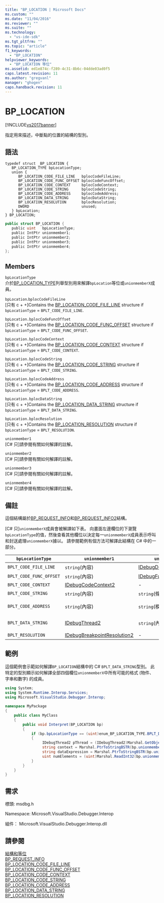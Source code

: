 ```yaml
---
title: "BP_LOCATION | Microsoft Docs"
ms.custom: ""
ms.date: "11/04/2016"
ms.reviewer: ""
ms.suite: ""
ms.technology: 
  - "vs-ide-sdk"
ms.tgt_pltfrm: ""
ms.topic: "article"
f1_keywords: 
  - "BP_LOCATION"
helpviewer_keywords: 
  - "BP_LOCATION 等位"
ms.assetid: ed1e874c-f289-4c31-8b6c-04dde03ad0f5
caps.latest.revision: 11
ms.author: "gregvanl"
manager: "ghogen"
caps.handback.revision: 11
---
```

# BP_LOCATION
[!INCLUDE[vs2017banner](../../../code-quality/includes/vs2017banner.md)]

指定用來描述，中斷點的位置的結構的型別。  
  
## 語法  
  
```cpp#  
typedef struct _BP_LOCATION {  
   BP_LOCATION_TYPE bpLocationType;  
   union {  
      BP_LOCATION_CODE_FILE_LINE   bplocCodeFileLine;  
      BP_LOCATION_CODE_FUNC_OFFSET bplocCodeFuncOffset;  
      BP_LOCATION_CODE_CONTEXT     bplocCodeContext;  
      BP_LOCATION_CODE_STRING      bplocCodeString;  
      BP_LOCATION_CODE_ADDRESS     bplocCodeAddress;  
      BP_LOCATION_DATA_STRING      bplocDataString;  
      BP_LOCATION_RESOLUTION       bplocResolution;  
      DWORD                        unused;  
   } bpLocation;  
} BP_LOCATION;  
```  
  
```c#  
public struct BP_LOCATION {  
   public uint   bpLocationType;  
   public IntPtr unionmember1;  
   public IntPtr unionmember2;  
   public IntPtr unionmember3;  
   public IntPtr unionmember4;  
};  
```  
  
## Members  
 `bpLocationType`  
 介於[BP\_LOCATION\_TYPE](../../../extensibility/debugger/reference/bp-location-type.md)列舉型別用來解譯`bpLocation`等位或`unionmemberX`成員。  
  
 `bpLocation`.`bplocCodeFileLine`  
 \[只有 c \+ \+\]Contains the [BP\_LOCATION\_CODE\_FILE\_LINE](../../../extensibility/debugger/reference/bp-location-code-file-line.md) structure if `bpLocationType` \= `BPLT_CODE_FILE_LINE`.  
  
 `bpLocation.bplocCodeFuncOffset`  
 \[只有 c \+ \+\]Contains the [BP\_LOCATION\_CODE\_FUNC\_OFFSET](../../../extensibility/debugger/reference/bp-location-code-func-offset.md) structure if `bpLocationType` \= `BPLT_CODE_FUNC_OFFSET`.  
  
 `bpLocation.bplocCodeContext`  
 \[只有 c \+ \+\]Contains the [BP\_LOCATION\_CODE\_CONTEXT](../../../extensibility/debugger/reference/bp-location-code-context.md) structure if `bpLocationType` \= `BPLT_CODE_CONTEXT`.  
  
 `bpLocation.bplocCodeString`  
 \[只有 c \+ \+\]Contains the [BP\_LOCATION\_CODE\_STRING](../../../extensibility/debugger/reference/bp-location-code-string.md) structure if `bpLocationType` \= `BPLT_CODE_STRING`.  
  
 `bpLocation.bplocCodeAddress`  
 \[只有 c \+ \+\]Contains the [BP\_LOCATION\_CODE\_ADDRESS](../../../extensibility/debugger/reference/bp-location-code-address.md) structure if `bpLocationType` \= `BPLT_CODE_ADDRESS`.  
  
 `bpLocation.bplocDataString`  
 \[只有 c \+ \+\]Contains the [BP\_LOCATION\_DATA\_STRING](../../../extensibility/debugger/reference/bp-location-data-string.md) structure if `bpLocationType` \= `BPLT_DATA_STRING`.  
  
 `bpLocation.bplocResolution`  
 \[只有 c \+ \+\]Contains the [BP\_LOCATION\_RESOLUTION](../../../extensibility/debugger/reference/bp-location-resolution.md) structure if `bpLocationType` \= `BPLT_RESOLUTION`.  
  
 `unionmember1`  
 \[C\# 只\]請參閱有關如何解譯的註解。  
  
 `unionmember2`  
 \[C\# 只\]請參閱有關如何解譯的註解。  
  
 `unionmember3`  
 \[C\# 只\]請參閱有關如何解譯的註解。  
  
 `unionmember4`  
 \[C\# 只\]請參閱有關如何解譯的註解。  
  
## 備註  
 這個結構屬於[BP\_REQUEST\_INFO](../../../extensibility/debugger/reference/bp-request-info.md)和[BP\_REQUEST\_INFO2](../../../extensibility/debugger/reference/bp-request-info2.md)結構。  
  
 \[C\# 只\]`unionmemberX`成員會被解譯如下表。  向畫面左邊欄位的下瀏覽`bpLocationType`的值，然後查看其他欄位以決定每一`unionmemberX`成員表示呼叫和封送處理`unionmemberX`據以。  請參閱範例有個方法可解譯此結構在 C\# 中的一部分。  
  
|`bpLocationType`|`unionmember1`|`unionmember2`|`unionmember3`|`unionmember4`|  
|----------------------|--------------------|--------------------|--------------------|--------------------|  
|`BPLT_CODE_FILE_LINE`|`string`\(內容\)|[IDebugDocumentPosition2](../../../extensibility/debugger/reference/idebugdocumentposition2.md)|\-|\-|  
|`BPLT_CODE_FUNC_OFFSET`|`string`\(內容\)|[IDebugFunctionPosition2](../../../extensibility/debugger/reference/idebugfunctionposition2.md)|\-|\-|  
|`BPLT_CODE_CONTEXT`|[IDebugCodeContext2](../../../extensibility/debugger/reference/idebugcodecontext2.md)|\-|\-|\-|  
|`BPLT_CODE_STRING`|`string`\(內容\)|`string`\(條件式運算式\)|\-|\-|  
|`BPLT_CODE_ADDRESS`|`string`\(內容\)|`string`\(模組 URL\)|`string`\(函式名稱\)|`string`\(位址\)|  
|`BPLT_DATA_STRING`|[IDebugThread2](../../../extensibility/debugger/reference/idebugthread2.md)|`string`\(內容\)|`string`\(資料的運算式\)|`uint`\(項目數目\)|  
|`BPLT_RESOLUTION`|[IDebugBreakpointResolution2](../../../extensibility/debugger/reference/idebugbreakpointresolution2.md)|\-|\-|\-|  
  
## 範例  
 這個範例會示範如何解譯`BP_LOCATION`結構中的 C\# `BPLT_DATA_STRING`型別。  此特定的型別顯示如何解譯全部四個欄位`unionmemberX`中所有可能的格式 \(物件、 字串和數字\) 的成員。  
  
```c#  
using System;  
using System.Runtime.Interop.Services;  
using Microsoft.VisualStudio.Debugger.Interop;  
  
namespace MyPackage  
{  
    public class MyClass  
    {  
        public void Interpret(BP_LOCATION bp)  
        {  
            if (bp.bpLocationType == (uint)enum_BP_LOCATION_TYPE.BPLT_DATA_STRING)  
            {  
                 IDebugThread2 pThread = (IDebugThread2)Marshal.GetObjectForIUnknown(bp.unionmember1);  
                 string context = Marshal.PtrToStringBSTR(bp.unionmember2);  
                 string dataExpression = Marshal.PtrToStringBSTR(bp.unionmember3);  
                 uint numElements = (uint)Marshal.ReadInt32(bp.unionmember4);  
            }  
        }  
    }  
}  
```  
  
## 需求  
 標頭: msdbg.h  
  
 Namespace: Microsoft.VisualStudio.Debugger.Interop  
  
 組件： Microsoft.VisualStudio.Debugger.Interop.dll  
  
## 請參閱  
 [結構和等位](../../../extensibility/debugger/reference/structures-and-unions.md)   
 [BP\_REQUEST\_INFO](../../../extensibility/debugger/reference/bp-request-info.md)   
 [BP\_LOCATION\_CODE\_FILE\_LINE](../../../extensibility/debugger/reference/bp-location-code-file-line.md)   
 [BP\_LOCATION\_CODE\_FUNC\_OFFSET](../../../extensibility/debugger/reference/bp-location-code-func-offset.md)   
 [BP\_LOCATION\_CODE\_CONTEXT](../../../extensibility/debugger/reference/bp-location-code-context.md)   
 [BP\_LOCATION\_CODE\_STRING](../../../extensibility/debugger/reference/bp-location-code-string.md)   
 [BP\_LOCATION\_CODE\_ADDRESS](../../../extensibility/debugger/reference/bp-location-code-address.md)   
 [BP\_LOCATION\_DATA\_STRING](../../../extensibility/debugger/reference/bp-location-data-string.md)   
 [BP\_LOCATION\_RESOLUTION](../../../extensibility/debugger/reference/bp-location-resolution.md)